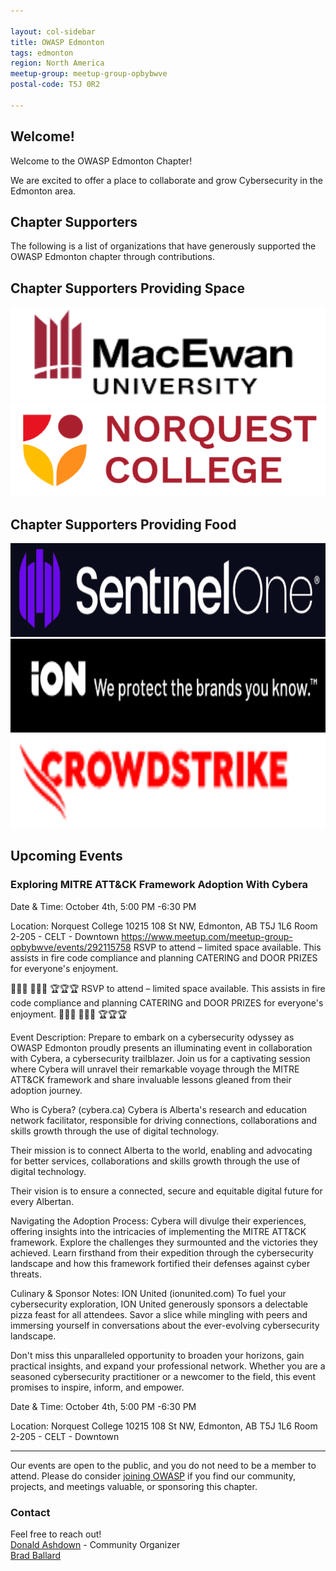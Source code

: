 ```yaml
---

layout: col-sidebar
title: OWASP Edmonton
tags: edmonton
region: North America
meetup-group: meetup-group-opbybwve
postal-code: T5J 0R2

---
```



Welcome!
-----------------

Welcome to the OWASP Edmonton Chapter!

We are excited to offer a place to collaborate and grow Cybersecurity in the Edmonton area.

<h2>Chapter Supporters</h2>
The following is a list of organizations that have generously supported the OWASP Edmonton chapter through contributions.

<h2>Chapter Supporters Providing Space</h2>

<img src="assets/images/Grant MacEwan.png" width="600px" height="150px">
<img src="assets/images/norquest college.png" width="600px" height="150px">

<h2>Chapter Supporters Providing Food</h2>

<img src="assets/images/SentinelOne.png" width="600px" height="150px">
<img src="assets/images/IonUnited.png" width="600px" height="150px">
<img src="assets/images/CrowdStrike.png" width="600px" height="150px">



<h2>Upcoming Events</h2>
<h3> Exploring MITRE ATT&CK Framework Adoption With Cybera</h3>
Date & Time:
October 4th, 5:00 PM -6:30 PM

Location:
Norquest College
10215 108 St NW, Edmonton, AB T5J 1L6
Room 2-205 - CELT - Downtown
https://www.meetup.com/meetup-group-opbybwve/events/292115758
RSVP to attend – limited space available. This assists in fire code compliance and planning CATERING and DOOR PRIZES for everyone's enjoyment.

🍗🍗🍗 🥤🥤🥤 🏆🏆🏆
RSVP to attend – limited space available. This assists in fire code compliance and planning CATERING and DOOR PRIZES for everyone's enjoyment.
🍗🍗🍗 🥤🥤🥤 🏆🏆🏆

Event Description:
Prepare to embark on a cybersecurity odyssey as OWASP Edmonton proudly presents an illuminating event in collaboration with Cybera, a cybersecurity trailblazer. Join us for a captivating session where Cybera will unravel their remarkable voyage through the MITRE ATT&CK framework and share invaluable lessons gleaned from their adoption journey.

Who is Cybera? (cybera.ca)
Cybera is Alberta's research and education network facilitator, responsible for driving connections, collaborations and skills growth through the use of digital technology.

Their mission is to connect Alberta to the world, enabling and advocating for better services, collaborations and skills growth through the use of digital technology.

Their vision is to ensure a connected, secure and equitable digital future for every Albertan.

Navigating the Adoption Process:
Cybera will divulge their experiences, offering insights into the intricacies of implementing the MITRE ATT&CK framework. Explore the challenges they surmounted and the victories they achieved. Learn firsthand from their expedition through the cybersecurity landscape and how this framework fortified their defenses against cyber threats.

Culinary & Sponsor Notes: ION United (ionunited.com)
To fuel your cybersecurity exploration, ION United generously sponsors a delectable pizza feast for all attendees. Savor a slice while mingling with peers and immersing yourself in conversations about the ever-evolving cybersecurity landscape.

Don't miss this unparalleled opportunity to broaden your horizons, gain practical insights, and expand your professional network. Whether you are a seasoned cybersecurity practitioner or a newcomer to the field, this event promises to inspire, inform, and empower.

Date & Time:
October 4th, 5:00 PM -6:30 PM

Location:
Norquest College
10215 108 St NW, Edmonton, AB T5J 1L6
Room 2-205 - CELT - Downtown


-----------------------------------------------------------------------------------------------------------------------------------
Our events are open to the public, and you do not need to be a member to attend. Please do consider [joining OWASP](https://owasp.org/membership/) if you find our community, projects, and meetings valuable, or sponsoring this chapter.

### Contact

Feel free to reach out! 
<br>[Donald Ashdown](mailto:donald.ashdown@owasp.org) - Community Organizer
<br>[Brad Ballard](mailto:brad.ballard@owasp.org)




